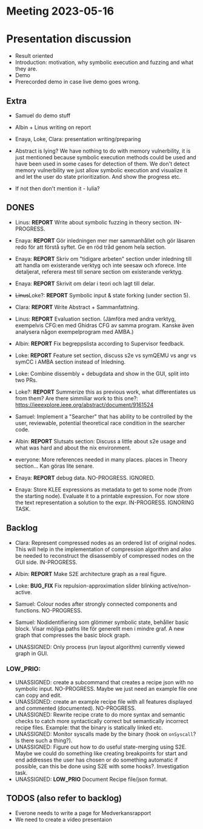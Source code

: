 # Meeting 2023-05-16

# Presentation discussion
- Result oriented
- Introduction: motivation, why symbolic execution and fuzzing and what they
  are.
- Demo
- Prerecorded demo in case live demo goes wrong.

## Extra
- Samuel do demo stuff
- Albin + Linus writing on report
- Enaya, Loke, Clara: presentation writing/preparing

- Abstract is lying? We have nothing to do with memory vulnerbility, it is just
  mentioned because symbolic execution methods could be used and have been used
  in some cases for detection of them. We don't detect memory vulnerbility we
  just allow symbolic execution and visualize it and let the user do state
  prioritization. And show the progress etc.
- If not then don't mention it - Iulia?


## DONES
- Linus: **REPORT** Write about symbolic fuzzing in theory section. IN-PROGRESS.
- Enaya: **REPORT** Gör inledningen mer mer sammanhållet och gör läsaren redo
  för att förstå syftet. Ge en röd tråd genom hela section.
- Enaya: **REPORT** Skriv om "tidigare arbeten" section under inledning till
  att handla om existerande verktyg och inte seesaw och xforece. Inte
  detaljerat, referera mest till senare section om existerande verktyg.
- Enaya: **REPORT** Skrivit om delar i teori och lagt till delar.
- ~~Linus~~Loke?: **REPORT** Symbolic input & state forking (under section
  5). 
- Clara: **REPORT** Write Abstract + Sammanfattning.
- Linus: **REPORT** Evaluation section. (Jämföra med andra verktyg, exempelvis
  CFG:en med Ghidras CFG av samma program. Kanske även analysera någon
  exempelprogram med AMBA.)
- Albin: **REPORT** Fix begreppslista according to Supervisor feedback.
- Loke: **REPORT** Feature set section, discuss s2e vs symQEMU vs angr vs symCC
  i AMBA section instead of Inledning.
- Loke: Combine dissembly + debugdata and show in the GUI, split into two PRs.
- Loke?: **REPORT** Summerize this as previous work, what differentiates us
  from them? Are there simmiliar work to this one?:
  https://ieeexplore.ieee.org/abstract/document/9161524
- Samuel: Implement a "Searcher" that has ability to be controlled by the
  user, reviewable, potential theoretical race condition in the searcher code.
- Albin: **REPORT** Slutsats section: Discuss a little about s2e usage and
  what was hard and about the nix environment.
- everyone: More references needed in many places. places in Theory
  section... Kan göras lite senare.

- Enaya: **REPORT** debug data. NO-PROGRESS. IGNORED.
- Enaya: Store KLEE expressions as metadata to get to some node (from the
  starting node). Evaluate it to a printable expression. For now store the text
  representation a solution to the expr. IN-PROGRESS. IGNORING TASK.

## Backlog

- Clara: Represent compressed nodes as an ordered list of original nodes. This
  will help in the implementation of compression algorithm and also be needed
  to reconstruct the disassembly of compressed nodes on the GUI side.
  IN-PROGRESS.

- Albin: **REPORT** Make S2E architecture graph as a real figure.

- Loke: **BUG_FIX** Fix repulsion-approximation slider blinking
  active/non-active.

- Samuel: Colour nodes after strongly connected components and functions.
  NO-PROGRESS.
- Samuel: Nodidentifiering som glömmer symbolic state, behåller basic block.
  Visar möjliga paths lite för generellt men i mindre graf. A new graph that
  compresses the basic block graph.

- UNASSIGNED: Only process (run layout algorithm) currently viewed graph in
  GUI.

### LOW_PRIO:
- UNASSIGNED: create a subcommand that creates a recipe json with no symbolic
  input. NO-PROGRESS. Maybe we just need an example file one can copy and edit.
- UNASSIGNED: create an example recipe file with all features displayed and
  commented (documented). NO-PROGRESS.
- UNASSIGNED: Rewrite recipe crate to do more syntax and semantic checks to
  catch more syntactically correct but semantically incorrect recipe files.
  Example: that the binary is statically linked etc.
- UNASSIGNED: Monitor syscalls made by the binary (hook on `onSyscall`? Is
  there such a thing?).
- UNASSIGNED: Figure out how to do useful state-merging using S2E. Maybe we
  could do something like creating breakpoints for start and end addresses the
  user has chosen or do something automatic if possible, can this be done using
  S2E with some hooks?. Investigation task.
- UNASSIGNED: **LOW_PRIO** Document Recipe file/json format.

## TODOS (also refer to backlog)
- Everone needs to write a page for Medverkansrapport
- We need to create a video presentaion

